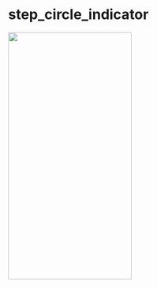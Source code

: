 # step_circle_indicator

<img src="https://github.com/radityagumay/step_circle_indicator/blob/master/gif/step-circle.gif" width="250" height="500">
